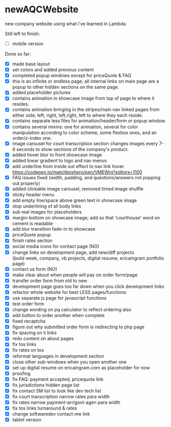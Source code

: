 # newAQCWebsite

new company website using what i've learned in Lambda

Still left to finish:

- [ ] mobile version


Done so far:

- [X] made base layout
- [X] set colors and added previous content
- [X] completed popup windows except for priceQuote & FAQ
- [X] this is an infinite or endless page; all internal links on main page are a popup to other hidden sections on the same page.
- [X] added placeholder pictures
- [X] contains animation in showcase image from top of page to where it resides.
- [X] contains animation bringing in the stripes/main nav linked pages from either side; left, right, left,right, left to where they each reside.
- [X] contains separate less files for animation/header/form or popup window.
- [X] contains several mixins: one for animation, several for color manipulation according to color scheme, some flexbox ones, and an order/z-index one.
- [X] image carousel for court transcription section changes images every 7-8 seconds to show sections of the company's product.
- [X] added hover blur to front showcase image
- [X] added linear gradient to logo and nav menus
- [X] add underline from inside out effect to nav link hover https://codepen.io/matchboxhero/pen/VMEWrq?editors=1100
- [X] FAQ issues fixed (width, padding, and questions/answers not popping out properly)
- [X] added clickable image carousel, removed timed image shuffle
- [X] sticky header menu
- [X] add empty line/space above green text in showcase image
- [X] stop underlining of all body links
- [X] sub real images for placeholders
- [X] margin-bottom on showcase image; add so that 'courthouse' word on cement is readable
- [X] add blur transition fade-in to showcase
- [X] priceQuote popup
- [X] finish rates section
- [X] social media icons for contact page (NO)
- [X] change links on development page, add new/diff projects<br>
    (build week, company, vb projects, digital resume, ericaingram portfolio page)
- [X] contact us form (NO)
- [X] make clear about when people will pay on order form/page
- [X] transfer order form from old to new
- [X] development page goes too far down when you click development links
- [X] refactor whole website for best LESS pages/functions
- [X] use separate js page for javascript functions
- [X] test order form
- [X] change wording on pq calculator to reflect ordering also
- [X] add button to order another when complete
- [X] fixed recaptcha
- [X] figure out why submitted order form is redirecting to php page
- [X] fix spacing on li links
- [X] redo content on about pages
- [X] fix tos links
- [X] fix rates on tos
- [X] reformat languages in development section
- [X] close other sub-windows when you open another one
- [X] set up digital resume on ericaingram.com as placeholder for now
- [X] proofing
- [X] fix FAQ: payment accepted, pricequote link
- [X] fix jurisdictions hidden page list
- [X] fix contact SM list to look like dev tech list
- [X] fix court transcription narrow rates para width
- [X] fix rates narrow payment-arr/govt-agen para width
- [X] fix tos links turnaround & rates
- [X] change softwaredev contact-me link
- [X] tablet version
